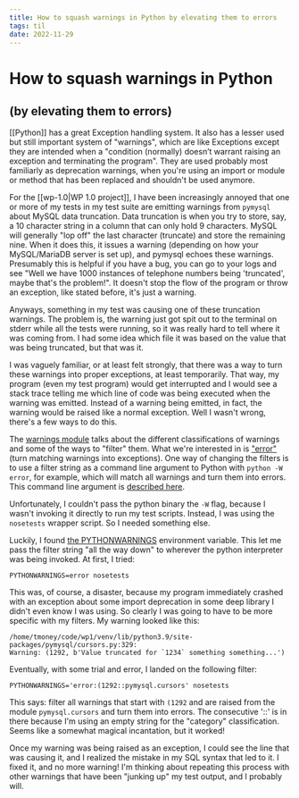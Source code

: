```yaml
---
title: How to squash warnings in Python by elevating them to errors
tags: til
date: 2022-11-29
---
```


# How to squash warnings in Python

## (by elevating them to errors)

[[Python]] has a great Exception handling system. It also has a lesser used but still important system of "warnings", which are like Exceptions except they are intended when a "condition (normally) doesn’t warrant raising an exception and terminating the program". They are used probably most familiarly as deprecation warnings, when you're using an import or module or method that has been replaced and shouldn't be used anymore.

For the [[wp-1.0|WP 1.0 project]], I have been increasingly annoyed that one or more of my tests in my test suite are emitting warnings from `pymysql` about MySQL data truncation. Data truncation is when you try to store, say, a 10 character string in a column that can only hold 9 characters. MySQL will generally "lop off" the last character (truncate) and store the remaining nine. When it does this, it issues a warning (depending on how your MySQL/MariaDB server is set up), and pymysql echoes these warnings. Presumably this is helpful if you have a bug, you can go to your logs and see "Well we have 1000 instances of telephone numbers being 'truncated', maybe that's the problem!". It doesn't stop the flow of the program or throw an exception, like stated before, it's just a warning.

Anyways, something in my test was causing one of these truncation warnings. The problem is, the warning just got spit out to the terminal on stderr while all the tests were running, so it was really hard to tell where it was coming from. I had some idea which file it was based on the value that was being truncated, but that was it.

I was vaguely familiar, or at least felt strongly, that there was a way to turn these warnings into proper exceptions, at least temporarily. That way, my program (even my test program) would get interrupted and I would see a stack trace telling me which line of code was being executed when the warning was emitted. Instead of a warning being emitted, in fact, the warning would be raised like a normal exception. Well I wasn't wrong, there's a few ways to do this.

The [warnings module](https://docs.python.org/3/library/warnings.html) talks about the different classifications of warnings and some of the ways to "filter" them. What we're interested in is ["error"](https://docs.python.org/3/using/cmdline.html#cmdoption-W) (turn matching warnings into exceptions). One way of changing the filters is to use a filter string as a command line argument to Python with `python -W error`, for example, which will match all warnings and turn them into errors. This command line argument is [described here](https://docs.python.org/3/using/cmdline.html#cmdoption-W).

Unfortunately, I couldn't pass the python binary the `-W` flag, because I wasn't invoking it directly to run my test scripts. Instead, I was using the `nosetests` wrapper script. So I needed something else.

Luckily, I found [the PYTHONWARNINGS](https://docs.python.org/3/using/cmdline.html#envvar-PYTHONWARNINGS) environment variable. This let me pass the filter string "all the way down" to wherever the python interpreter was being invoked. At first, I tried:

```
PYTHONWARNINGS=error nosetests
```

This was, of course, a disaster, because my program immediately crashed with an exception about some import deprecation in some deep library I didn't even know I was using. So clearly I was going to have to be more specific with my filters. My warning looked like this:

```
/home/tmoney/code/wp1/venv/lib/python3.9/site-packages/pymysql/cursors.py:329:
Warning: (1292, b'Value truncated for `1234` something something...')
```

Eventually, with some trial and error, I landed on the following filter:

```
PYTHONWARNINGS='error:(1292::pymysql.cursors' nosetests
```

This says: filter all warnings that start with `(1292` and are raised from the module `pymysql.cursors` and turn them into errors. The consecutive '::' is in there because I'm using an empty string for the "category" classification. Seems like a somewhat magical incantation, but it worked!

Once my warning was being raised as an exception, I could see the line that was causing it, and I realized the mistake in my SQL syntax that led to it. I fixed it, and no more warning! I'm thinking about repeating this process with other warnings that have been "junking up" my test output, and I probably will.
